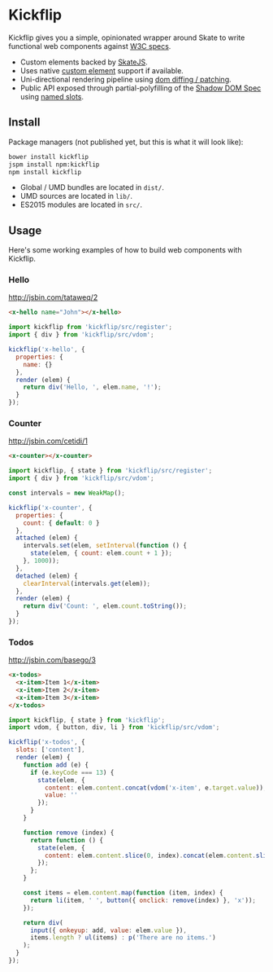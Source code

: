 # Kickflip

Kickflip gives you a simple, opinionated wrapper around Skate to write functional web components against [W3C specs](https://github.com/w3c/webcomponents).

- Custom elements backed by [SkateJS](https://github.com/skatejs/skatejs).
- Uses native [custom element](http://w3c.github.io/webcomponents/spec/custom/) support if available.
- Uni-directional rendering pipeline using [dom diffing / patching](https://github.com/skatejs-dom-diff).
- Public API exposed through partial-polyfilling of the [Shadow DOM Spec](https://w3c.github.io/webcomponents/spec/shadow/) using [named slots](https://github.com/skatejs/named-slots).



## Install

Package managers (not published yet, but this is what it will look like):

```sh
bower install kickflip
jspm install npm:kickflip
npm install kickflip
```

- Global / UMD bundles are located in `dist/`.
- UMD sources are located in `lib/`.
- ES2015 modules are located in `src/`.



## Usage

Here's some working examples of how to build web components with Kickflip.



### Hello

http://jsbin.com/tataweq/2

```html
<x-hello name="John"></x-hello>
```

```js
import kickflip from 'kickflip/src/register';
import { div } from 'kickflip/src/vdom';

kickflip('x-hello', {
  properties: {
    name: {}
  },
  render (elem) {
    return div('Hello, ', elem.name, '!');
  }
});
```



### Counter

http://jsbin.com/cetidi/1

```html
<x-counter></x-counter>
```

```js
import kickflip, { state } from 'kickflip/src/register';
import { div } from 'kickflip/src/vdom';

const intervals = new WeakMap();

kickflip('x-counter', {
  properties: {
    count: { default: 0 }
  },
  attached (elem) {
    intervals.set(elem, setInterval(function () {
      state(elem, { count: elem.count + 1 });
    }, 1000));
  },
  detached (elem) {
    clearInterval(intervals.get(elem));
  },
  render (elem) {
    return div('Count: ', elem.count.toString());
  }
});
```



### Todos

http://jsbin.com/basego/3

```html
<x-todos>
  <x-item>Item 1</x-item>
  <x-item>Item 2</x-item>
  <x-item>Item 3</x-item>
</x-todos>
```

```js
import kickflip, { state } from 'kickflip';
import vdom, { button, div, li } from 'kickflip/src/vdom';

kickflip('x-todos', {
  slots: ['content'],
  render (elem) {
    function add (e) {
      if (e.keyCode === 13) {
        state(elem, {
          content: elem.content.concat(vdom('x-item', e.target.value)),
          value: ''
        });
      }
    }

    function remove (index) {
      return function () {
        state(elem, {
          content: elem.content.slice(0, index).concat(elem.content.slice(index + 1))
        });
      };
    }

    const items = elem.content.map(function (item, index) {
      return li(item, ' ', button({ onclick: remove(index) }, 'x'));
    });

    return div(
      input({ onkeyup: add, value: elem.value }),
      items.length ? ul(items) : p('There are no items.')
    );
  }
});
```
